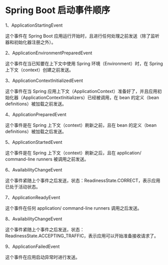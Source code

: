 # Spring Boot 启动事件顺序
1、ApplicationStartingEvent

这个事件在 Spring Boot 应用运行开始时，且进行任何处理之前发送（除了监听器和初始化器注册之外）。

2、ApplicationEnvironmentPreparedEvent

这个事件在当已知要在上下文中使用 Spring 环境（Environment）时，在 Spring 上下文（context）创建之前发送。

3、ApplicationContextInitializedEvent

这个事件在当 Spring 应用上下文（ApplicationContext）准备好了，并且应用初始化器（ApplicationContextInitializers）已经被调用，在 bean 的定义（bean definitions）被加载之前发送。

4、ApplicationPreparedEvent

这个事件是在 Spring 上下文（context）刷新之前，且在 bean 的定义（bean definitions）被加载之后发送。

5、ApplicationStartedEvent

这个事件是在 Spring 上下文（context）刷新之后，且在 application/ command-line runners 被调用之前发送。

6、AvailabilityChangeEvent

这个事件紧随上个事件之后发送，状态：ReadinessState.CORRECT，表示应用已处于活动状态。

7、ApplicationReadyEvent

这个事件在任何 application/ command-line runners 调用之后发送。

8、AvailabilityChangeEvent

这个事件紧随上个事件之后发送，状态：ReadinessState.ACCEPTING_TRAFFIC，表示应用可以开始准备接收请求了。

9、ApplicationFailedEvent

这个事件在应用启动异常时进行发送。